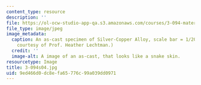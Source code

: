 ```yaml
---
content_type: resource
description: ''
file: https://ol-ocw-studio-app-qa.s3.amazonaws.com/courses/3-094-materials-in-human-experience-spring-2004/9ed466d0dc8efa65776c99a039dd0971_3-094s04.jpg
file_type: image/jpeg
image_metadata:
  caption: An as-cast specimen of Silver-Copper Alloy, scale bar = 1/200 cm. (Image
    courtesy of Prof. Heather Lechtman.)
  credit: ''
  image-alt: A image of an as-cast, that looks like a snake skin.
resourcetype: Image
title: 3-094s04.jpg
uid: 9ed466d0-dc8e-fa65-776c-99a039dd0971
---
```

